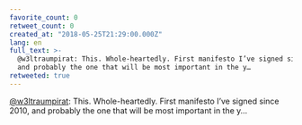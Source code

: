 ```yaml
---
favorite_count: 0
retweet_count: 0
created_at: "2018-05-25T21:29:00.000Z"
lang: en
full_text: >-
  @w3ltraumpirat: This. Whole-heartedly. First manifesto I’ve signed since 2010,
  and probably the one that will be most important in the y…
retweeted: true
---
```


[@w3ltraumpirat](https://twitter.com/w3ltraumpirat): This. Whole-heartedly.
First manifesto I’ve signed since 2010, and probably the one that will be most
important in the y…
